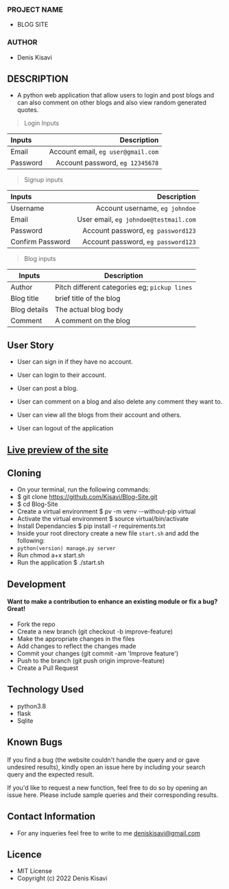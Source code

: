 ### PROJECT  NAME 
 +  BLOG SITE 

### AUTHOR 
 + Denis Kisavi
 
 ## DESCRIPTION 
 - A python web application that allow users to login and post blogs and can also comment on other blogs and also view random generated quotes.
 
 >Login Inputs

| Inputs |  Description |
| :---         |          ---: |
| Email  | Account email, ``eg user@gmail.com``|
| Password  | Account password, ``eg 12345678``|

>Signup inputs

| Inputs |  Description |
| :---         |          ---: |
| Username  | Account username, ``eg johndoe``|
| Email  | User email, ``eg johndoe@testmail.com``|
| Password  | Account password, ``eg password123``|
| Confirm Password  | Account password, ``eg password123``|

> Blog inputs

| Inputs | Description  |
|---|---|
|  Author | Pitch different categories eg; ``pickup lines``  |
|  Blog title| brief title of the blog|
|  Blog details| The actual blog body|
| Comment| A comment on the blog|

## User Story

- User can sign in if they have no account.

- User can login to their account.

- User can post a blog.

- User can comment on a blog and also delete any comment they want to.

- User can view all the blogs from their account and others. 

- User can logout of the application 

## <a href="savvypitch.herokuapp.com/">Live preview of the site</a>

## Cloning
* On your terminal, run the following commands:
* $ git clone https://github.com/Kisavi/Blog-Site.git
* $ cd Blog-Site
* Create a virtual environment $ pv -m venv --without-pip virtual
* Activate the virtual environment $ source virtual/bin/activate
* Install Dependancies $ pip install -r requirements.txt
* Inside your root directory create a new file ```start.sh``` and add the following:
* ```python(version) manage.py server```
* Run chmod a+x start.sh  
* Run the application $ ./start.sh
## Development
#### Want to make a contribution to enhance an existing module or fix a bug? Great!
* Fork the repo
* Create a new branch (git checkout -b improve-feature)
* Make the appropriate changes in the files
* Add changes to reflect the changes made
* Commit your changes (git commit -am 'Improve feature')
* Push to the branch (git push origin improve-feature)
* Create a Pull Request
## Technology Used
* python3.8
* flask
* Sqlite
## Known Bugs
#### 
If you find a bug (the website couldn't handle the query and or gave undesired results), kindly open an issue here by including your search query and the expected result.

If you'd like to request a new function, feel free to do so by opening an issue here. Please include sample queries and their corresponding results.
## Contact Information
* For any inqueries feel free to write to me deniskisavi@gmail.com
## Licence
* MIT License
* Copyright (c) 2022 Denis Kisavi




